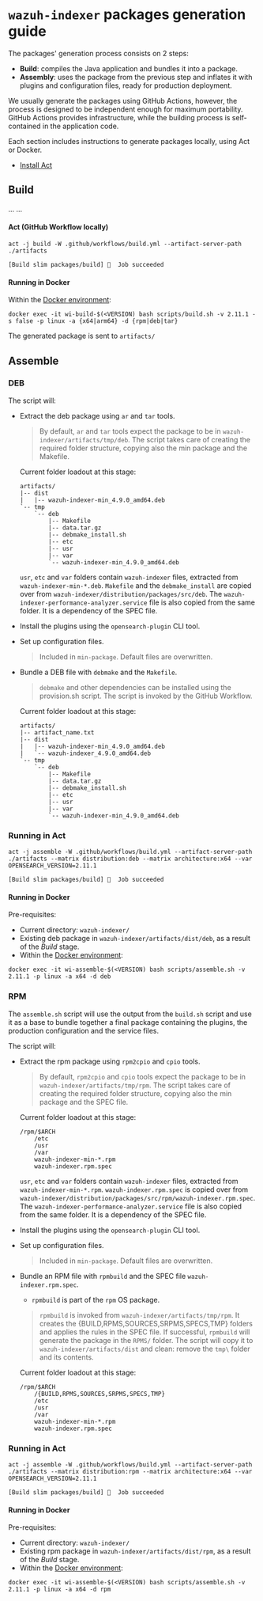# `wazuh-indexer` packages generation guide

The packages' generation process consists on 2 steps:

- **Build**: compiles the Java application and bundles it into a package.
- **Assembly**: uses the package from the previous step and inflates it with plugins and
  configuration files, ready for production deployment.

We usually generate the packages using GitHub Actions, however, the process is designed to
be independent enough for maximum portability. GitHub Actions provides infrastructure, while
the building process is self-contained in the application code.

Each section includes instructions to generate packages locally, using Act or Docker.

- [Install Act](https://github.com/nektos/act)

## Build

...
...

#### Act (GitHub Workflow locally)

```console
act -j build -W .github/workflows/build.yml --artifact-server-path ./artifacts

[Build slim packages/build] 🏁  Job succeeded
```

#### Running in Docker

Within the [Docker environment](../docker):

```console
docker exec -it wi-build-$(<VERSION) bash scripts/build.sh -v 2.11.1 -s false -p linux -a {x64|arm64} -d {rpm|deb|tar}
```

The generated package is sent to `artifacts/`

## Assemble

<!--
### TAR
-->

### DEB

The script will:

- Extract the deb package using `ar` and `tar` tools.

  > By default, `ar` and `tar` tools expect the package to be in `wazuh-indexer/artifacts/tmp/deb`. The script takes care of creating the required folder structure, copying also the min package and the Makefile.

  Current folder loadout at this stage:

  ```
  artifacts/
  |-- dist
  |   |-- wazuh-indexer-min_4.9.0_amd64.deb
  `-- tmp
      `-- deb
          |-- Makefile
          |-- data.tar.gz
          |-- debmake_install.sh
          |-- etc
          |-- usr
          |-- var
          `-- wazuh-indexer-min_4.9.0_amd64.deb
  ```

  `usr`, `etc` and `var` folders contain `wazuh-indexer` files, extracted from `wazuh-indexer-min-*.deb`.
  `Makefile` and the `debmake_install` are copied over from `wazuh-indexer/distribution/packages/src/deb`.
  The `wazuh-indexer-performance-analyzer.service` file is also copied from the same folder. It is a dependency of the SPEC file.

- Install the plugins using the `opensearch-plugin` CLI tool.
- Set up configuration files.

  > Included in `min-package`. Default files are overwritten.

- Bundle a DEB file with `debmake` and the `Makefile`.

  > `debmake` and other dependencies can be installed using the provision.sh script. The
  > script is invoked by the GitHub Workflow.

  Current folder loadout at this stage:

  ```
  artifacts/
  |-- artifact_name.txt
  |-- dist
  |   |-- wazuh-indexer-min_4.9.0_amd64.deb
  |   `-- wazuh-indexer_4.9.0_amd64.deb
  `-- tmp
      `-- deb
          |-- Makefile
          |-- data.tar.gz
          |-- debmake_install.sh
          |-- etc
          |-- usr
          |-- var
          `-- wazuh-indexer-min_4.9.0_amd64.deb
  ```

### Running in Act

```console
act -j assemble -W .github/workflows/build.yml --artifact-server-path ./artifacts --matrix distribution:deb --matrix architecture:x64 --var OPENSEARCH_VERSION=2.11.1

[Build slim packages/build] 🏁  Job succeeded
```

#### Running in Docker

Pre-requisites:

- Current directory: `wazuh-indexer/`
- Existing deb package in `wazuh-indexer/artifacts/dist/deb`, as a result of the _Build_ stage.
- Within the [Docker environment](../docker):

```console
docker exec -it wi-assemble-$(<VERSION) bash scripts/assemble.sh -v 2.11.1 -p linux -a x64 -d deb
```

### RPM

The `assemble.sh` script will use the output from the `build.sh` script and use it as a
base to bundle together a final package containing the plugins, the production configuration
and the service files.

The script will:

- Extract the rpm package using `rpm2cpio` and `cpio` tools.

  > By default, `rpm2cpio` and `cpio` tools expect the package to be in `wazuh-indexer/artifacts/tmp/rpm`. The script takes care of creating the required folder structure, copying also the min package and the SPEC file.

  Current folder loadout at this stage:

  ```
  /rpm/$ARCH
      /etc
      /usr
      /var
      wazuh-indexer-min-*.rpm
      wazuh-indexer.rpm.spec
  ```

  `usr`, `etc` and `var` folders contain `wazuh-indexer` files, extracted from `wazuh-indexer-min-*.rpm`.
  `wazuh-indexer.rpm.spec` is copied over from `wazuh-indexer/distribution/packages/src/rpm/wazuh-indexer.rpm.spec`.
  The `wazuh-indexer-performance-analyzer.service` file is also copied from the same folder. It is a dependency of the SPEC file.

- Install the plugins using the `opensearch-plugin` CLI tool.
- Set up configuration files.

  > Included in `min-package`. Default files are overwritten.

- Bundle an RPM file with `rpmbuild` and the SPEC file `wazuh-indexer.rpm.spec`.

  - `rpmbuild` is part of the `rpm` OS package.

  > `rpmbuild` is invoked from `wazuh-indexer/artifacts/tmp/rpm`. It creates the {BUILD,RPMS,SOURCES,SRPMS,SPECS,TMP} folders and applies the rules in the SPEC file. If successful, `rpmbuild` will generate the package in the `RPMS/` folder. The script will copy it to `wazuh-indexer/artifacts/dist` and clean: remove the `tmp\` folder and its contents.

  Current folder loadout at this stage:

  ```
  /rpm/$ARCH
      /{BUILD,RPMS,SOURCES,SRPMS,SPECS,TMP}
      /etc
      /usr
      /var
      wazuh-indexer-min-*.rpm
      wazuh-indexer.rpm.spec
  ```

### Running in Act

```console
act -j assemble -W .github/workflows/build.yml --artifact-server-path ./artifacts --matrix distribution:rpm --matrix architecture:x64 --var OPENSEARCH_VERSION=2.11.1

[Build slim packages/build] 🏁  Job succeeded
```

#### Running in Docker

Pre-requisites:

- Current directory: `wazuh-indexer/`
- Existing rpm package in `wazuh-indexer/artifacts/dist/rpm`, as a result of the _Build_ stage.
- Within the [Docker environment](../docker):

```console
docker exec -it wi-assemble-$(<VERSION) bash scripts/assemble.sh -v 2.11.1 -p linux -a x64 -d rpm
```
